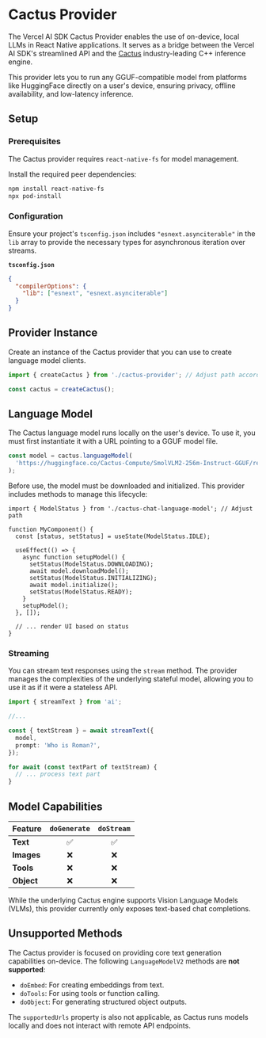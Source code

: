 # Cactus Provider

The Vercel AI SDK Cactus Provider enables the use of on-device, local LLMs in React Native applications. It serves as a bridge between the Vercel AI SDK's streamlined API and the [Cactus](https://github.com/cactus-compute/cactus) industry-leading C++ inference engine.

This provider lets you to run any GGUF-compatible model from platforms like HuggingFace directly on a user's device, ensuring privacy, offline availability, and low-latency inference.

## Setup

### Prerequisites

The Cactus provider requires `react-native-fs` for model management.

Install the required peer dependencies:

```bash
npm install react-native-fs
npx pod-install
```

### Configuration

Ensure your project's `tsconfig.json` includes `"esnext.asynciterable"` in the `lib` array to provide the necessary types for asynchronous iteration over streams.

**`tsconfig.json`**

```json
{
  "compilerOptions": {
    "lib": ["esnext", "esnext.asynciterable"]
  }
}
```

## Provider Instance

Create an instance of the Cactus provider that you can use to create language model clients.

```ts
import { createCactus } from './cactus-provider'; // Adjust path accordingly

const cactus = createCactus();
```

## Language Model

The Cactus language model runs locally on the user's device. To use it, you must first instantiate it with a URL pointing to a GGUF model file.

```ts
const model = cactus.languageModel(
  'https://huggingface.co/Cactus-Compute/SmolVLM2-256m-Instruct-GGUF/resolve/main/SmolVLM2-256M-Video-Instruct-Q8_0.gguf'
);
```

Before use, the model must be downloaded and initialized. This provider includes methods to manage this lifecycle:

```tsx
import { ModelStatus } from './cactus-chat-language-model'; // Adjust path

function MyComponent() {
  const [status, setStatus] = useState(ModelStatus.IDLE);

  useEffect(() => {
    async function setupModel() {
      setStatus(ModelStatus.DOWNLOADING);
      await model.downloadModel();
      setStatus(ModelStatus.INITIALIZING);
      await model.initialize();
      setStatus(ModelStatus.READY);
    }
    setupModel();
  }, []);

  // ... render UI based on status
}
```

### Streaming

You can stream text responses using the `stream` method. The provider manages the complexities of the underlying stateful model, allowing you to use it as if it were a stateless API.

```ts
import { streamText } from 'ai';

//...

const { textStream } = await streamText({
  model,
  prompt: 'Who is Roman?',
});

for await (const textPart of textStream) {
  // ... process text part
}
```

## Model Capabilities

| Feature | `doGenerate` | `doStream` |
| :-- | :--: | :--: |
| **Text** | ✅ | ✅ |
| **Images** | ❌ | ❌ |
| **Tools** | ❌ | ❌ |
| **Object** | ❌ | ❌ |

While the underlying Cactus engine supports Vision Language Models (VLMs), this provider currently only exposes text-based chat completions.

## Unsupported Methods

The Cactus provider is focused on providing core text generation capabilities on-device. The following `LanguageModelV2` methods are **not supported**:

-   `doEmbed`: For creating embeddings from text.
-   `doTools`: For using tools or function calling.
-   `doObject`: For generating structured object outputs.

The `supportedUrls` property is also not applicable, as Cactus runs models locally and does not interact with remote API endpoints. 